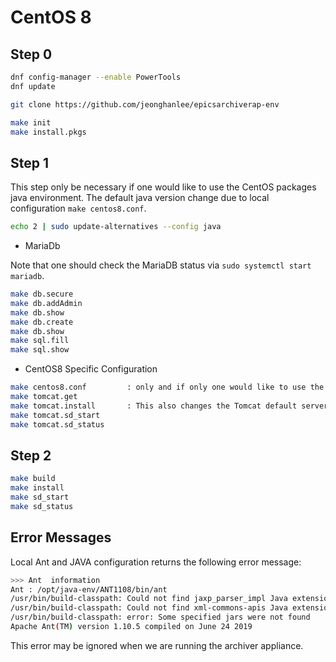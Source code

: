 # CentOS 8

## Step 0

```bash
dnf config-manager --enable PowerTools
dnf update

git clone https://github.com/jeonghanlee/epicsarchiverap-env

make init
make install.pkgs
```

## Step 1

This step only be necessary if one would like to use the CentOS packages java environment. The default java version change due to local configuration `make centos8.conf`.

```bash
echo 2 | sudo update-alternatives --config java
```

* MariaDb

Note that one should check the MariaDB status via `sudo systemctl start mariadb`.

```bash
make db.secure
make db.addAdmin
make db.show
make db.create
make db.show
make sql.fill
make sql.show
```

* CentOS8 Specific Configuration

```bash
make centos8.conf         : only and if only one would like to use the CentOS8 java envrionment.
make tomcat.get
make tomcat.install       : This also changes the Tomcat default server port to 8083.
make tomcat.sd_start
make tomcat.sd_status
```

## Step 2

```bash
make build
make install
make sd_start
make sd_status
```

## Error Messages

Local Ant and JAVA configuration returns the following error message:

```bash
>>> Ant  information
Ant : /opt/java-env/ANT1108/bin/ant
/usr/bin/build-classpath: Could not find jaxp_parser_impl Java extension for this JVM
/usr/bin/build-classpath: Could not find xml-commons-apis Java extension for this JVM
/usr/bin/build-classpath: error: Some specified jars were not found
Apache Ant(TM) version 1.10.5 compiled on June 24 2019
```

This error may be ignored when we are running the archiver appliance.
